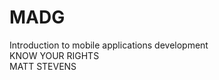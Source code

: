 # MADG
Introduction to mobile applications development
<br />
KNOW YOUR RIGHTS
<br /> 
MATT STEVENS


